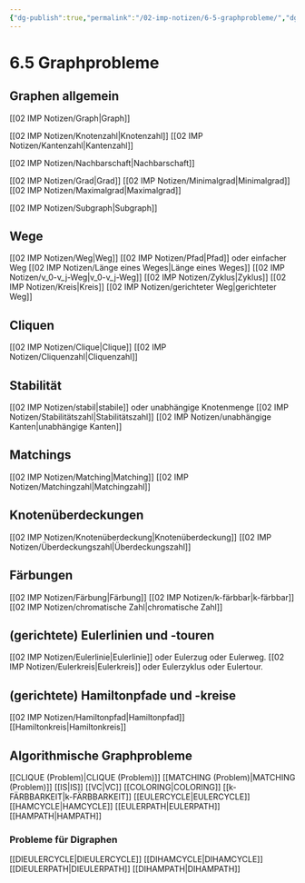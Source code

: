 ```yaml
---
{"dg-publish":true,"permalink":"/02-imp-notizen/6-5-graphprobleme/","dgHomeLink":true,"dgPassFrontmatter":false}
---
```


# 6.5 Graphprobleme
## Graphen allgemein
[[02 IMP Notizen/Graph|Graph]]

[[02 IMP Notizen/Knotenzahl|Knotenzahl]]
[[02 IMP Notizen/Kantenzahl|Kantenzahl]]

[[02 IMP Notizen/Nachbarschaft|Nachbarschaft]]

[[02 IMP Notizen/Grad|Grad]]
[[02 IMP Notizen/Minimalgrad|Minimalgrad]]
[[02 IMP Notizen/Maximalgrad|Maximalgrad]]

[[02 IMP Notizen/Subgraph|Subgraph]]

## Wege
[[02 IMP Notizen/Weg|Weg]]
[[02 IMP Notizen/Pfad|Pfad]] oder einfacher Weg
[[02 IMP Notizen/Länge eines Weges|Länge eines Weges]]
[[02 IMP Notizen/v_0-v_j-Weg|v_0-v_j-Weg]]
[[02 IMP Notizen/Zyklus|Zyklus]]
[[02 IMP Notizen/Kreis|Kreis]]
[[02 IMP Notizen/gerichteter Weg|gerichteter Weg]]
## Cliquen
[[02 IMP Notizen/Clique|Clique]]
[[02 IMP Notizen/Cliquenzahl|Cliquenzahl]]

## Stabilität
[[02 IMP Notizen/stabil|stabile]] oder unabhängige Knotenmenge
[[02 IMP Notizen/Stabilitätszahl|Stabilitätszahl]]
[[02 IMP Notizen/unabhängige Kanten|unabhängige Kanten]]

## Matchings
[[02 IMP Notizen/Matching|Matching]]
[[02 IMP Notizen/Matchingzahl|Matchingzahl]]

## Knotenüberdeckungen
[[02 IMP Notizen/Knotenüberdeckung|Knotenüberdeckung]]
[[02 IMP Notizen/Überdeckungszahl|Überdeckungszahl]]

## Färbungen
[[02 IMP Notizen/Färbung|Färbung]]
[[02 IMP Notizen/k-färbbar|k-färbbar]]
[[02 IMP Notizen/chromatische Zahl|chromatische Zahl]]

## (gerichtete) Eulerlinien und -touren
[[02 IMP Notizen/Eulerlinie|Eulerlinie]] oder Eulerzug oder Eulerweg.
[[02 IMP Notizen/Eulerkreis|Eulerkreis]] oder Eulerzyklus oder Eulertour.

## (gerichtete) Hamiltonpfade und -kreise
[[02 IMP Notizen/Hamiltonpfad|Hamiltonpfad]]
[[Hamiltonkreis|Hamiltonkreis]]

## Algorithmische Graphprobleme
[[CLIQUE (Problem)|CLIQUE (Problem)]]
[[MATCHING (Problem)|MATCHING (Problem)]]
[[IS|IS]]
[[VC|VC]]
[[COLORING|COLORING]]
[[k-FÄRBBARKEIT|k-FÄRBBARKEIT]]
[[EULERCYCLE|EULERCYCLE]]
[[HAMCYCLE|HAMCYCLE]]
[[EULERPATH|EULERPATH]]
[[HAMPATH|HAMPATH]]

### Probleme für Digraphen
[[DIEULERCYCLE|DIEULERCYCLE]]
[[DIHAMCYCLE|DIHAMCYCLE]]
[[DIEULERPATH|DIEULERPATH]]
[[DIHAMPATH|DIHAMPATH]]
